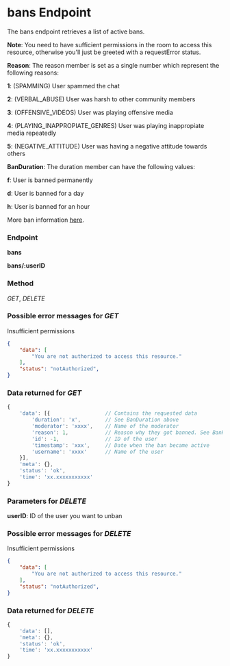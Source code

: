 # bans Endpoint

The bans endpoint retrieves a list of active bans.

**Note**: You need to have sufficient permissions in the room to access this resource, otherwise you'll just be greeted
with a requestError status.


**Reason**: The reason member is set as a single number which represent the following reasons:

**1**: (SPAMMING) User spammed the chat

**2**: (VERBAL_ABUSE) User was harsh to other community members

**3**: (OFFENSIVE_VIDEOS) User was playing offensive media

**4**: (PLAYING_INAPPROPIATE_GENRES) User was playing inappropiate media repeatedly

**5**: (NEGATIVE_ATTITUDE) User was having a negative attitude towards others

**BanDuration**: The duration member can have the following values:

**f**: User is banned permanently

**d**: User is banned for a day

**h**: User is banned for an hour

More ban information [here](/api/bans.md#variables).



### Endpoint

**bans**

**bans/:userID**

### Method

_GET_, _DELETE_

### Possible error messages for _GET_

Insufficient permissions

```json
{
    "data": [
        "You are not authorized to access this resource."
    ],
    "status": "notAuthorized",
}
```

### Data returned for _GET_

```js
{
    'data': [{                  // Contains the requested data
        'duration': 'x',        // See BanDuration above
        'moderator': 'xxxx',    // Name of the moderator
        'reason': 1,            // Reason why they got banned. See BanReason above
        'id': -1,               // ID of the user
        'timestamp': 'xxx',     // Date when the ban became active
        'username': 'xxxx'      // Name of the user
    }],
    'meta': {},
    'status': 'ok',
    'time': 'xx.xxxxxxxxxxx'
}
```

### Parameters for _DELETE_

**userID**: ID of the user you want to unban

### Possible error messages for _DELETE_

Insufficient permissions

```json
{
    "data": [
        "You are not authorized to access this resource."
    ],
    "status": "notAuthorized",
}
```

### Data returned for _DELETE_

```js
{
    'data': [],
    'meta': {},
    'status': 'ok',
    'time': 'xx.xxxxxxxxxxx'
}
```